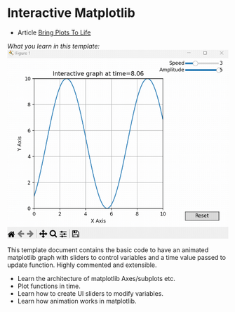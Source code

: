 # Interactive Matplotlib

- Article [Bring Plots To Life](https://poro5.com/bringtolife)

*What you learn in this template:*
![Header](header.gif)

This template document contains the basic code to
have an animated matplotlib graph with sliders to control
variables and a time value passed to update function.
Highly commented and extensible.

- Learn the architecture of matplotlib Axes/subplots etc.
- Plot functions in time.
- Learn how to create UI sliders to modify variables.
- Learn how animation works in matplotlib.